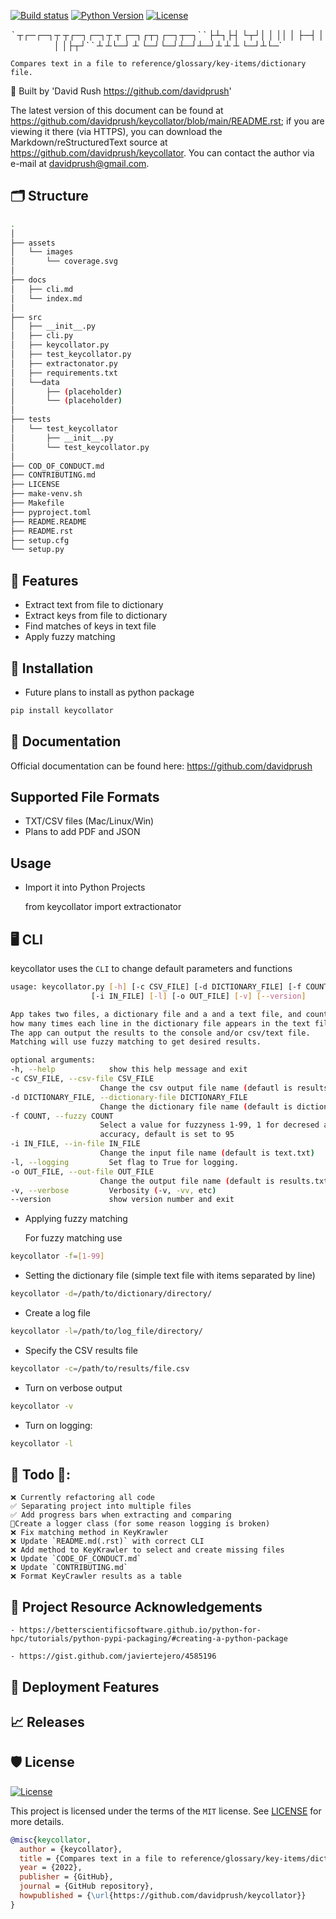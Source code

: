 <div align="left">

[![Build status](https://github.com/davidprush/keycollator/workflows/build/badge.svg?branch=master&event=push)](https://github.com/davidprush/keycollator/actions?query=workflow%3Abuild)
[![Python Version](https://img.shields.io/pypi/pyversions/keycollator.svg)](https://pypi.org/project/keycollator/)
[![License](https://img.shields.io/github/license/davidprush/keycollator)](https://github.com/davidprush/keycollator/blob/master/LICENSE)

<div align="center">
`                ┬┌─┌─┐┬ ┬┌─┐┌─┐┬  ┬  ┌─┐┌┬┐┌─┐┬─┐`
`                ├┴┐├┤ └┬┘│  │ ││  │  ├─┤ │ │ │├┬┘`
`                ┴ ┴└─┘ ┴ └─┘└─┘┴─┘┴─┘┴ ┴ ┴ └─┘┴└─`

<div align="left">

`Compares text in a file to reference/glossary/key-items/dictionary file.`

🧱 Built by 'David Rush <https://github.com/davidprush>'

The latest version of this document can be found at
<https://github.com/davidprush/keycollator/blob/main/README.rst>; 
if you are viewing it there (via HTTPS), you can download 
the Markdown/reStructuredText source at 
<https://github.com/davidprush/keycollator>. You can contact 
the author via e-mail at <davidprush@gmail.com>.

## 🗂️ Structure
```bash
.
│
├── assets
│   └── images
│       └── coverage.svg
│
├── docs
│   ├── cli.md
│   └── index.md
│
├── src
│   ├── __init__.py
│   ├── cli.py
│   ├── keycollator.py
│   ├── test_keycollator.py
│   ├── extractonator.py
│   ├── requirements.txt
│   └──data
│       ├── (placeholder)
│       └── (placeholder)
│
├── tests
│   └── test_keycollator
│       ├── __init__.py
│       └── test_keycollator.py
│
├── COD_OF_CONDUCT.md
├── CONTRIBUTING.md
├── LICENSE
├── make-venv.sh
├── Makefile
├── pyproject.toml
├── README.README
├── README.rst
├── setup.cfg
└── setup.py
```

## 🚀 Features

- Extract text from file to dictionary
- Extract keys from file to dictionary
- Find matches of keys in text file
- Apply fuzzy matching

## 🧰 Installation

- Future plans to install as python package

```bash
pip install keycollator
```

## 📄 Documentation

Official documentation can be found here:
https://github.com/davidprush

## Supported File Formats

- TXT/CSV files (Mac/Linux/Win)
- Plans to add PDF and JSON

## Usage

- Import it into Python Projects

    from keycollator import extractionator

## 🖥️ CLI

keycollator uses the `CLI` to change default parameters and functions

```bash
usage: keycollator.py [-h] [-c CSV_FILE] [-d DICTIONARY_FILE] [-f COUNT] 
                  [-i IN_FILE] [-l] [-o OUT_FILE] [-v] [--version]

App takes two files, a dictionary file and a and a text file, and counts 
how many times each line in the dictionary file appears in the text file.
The app can output the results to the console and/or csv/text file. 
Matching will use fuzzy matching to get desired results.

optional arguments:
-h, --help            show this help message and exit
-c CSV_FILE, --csv-file CSV_FILE
                    Change the csv output file name (defautl is results.csv)
-d DICTIONARY_FILE, --dictionary-file DICTIONARY_FILE
                    Change the dictionary file name (default is dictionary.txt)
-f COUNT, --fuzzy COUNT
                    Select a value for fuzzyness 1-99, 1 for decresed accuracy, 99 for increased
                    accuracy, default is set to 95
-i IN_FILE, --in-file IN_FILE
                    Change the input file name (default is text.txt)
-l, --logging         Set flag to True for logging.
-o OUT_FILE, --out-file OUT_FILE
                    Change the output file name (default is results.txt)
-v, --verbose         Verbosity (-v, -vv, etc)
--version             show version number and exit
```

- Applying fuzzy matching

    For fuzzy matching use

```bash
keycollator -f=[1-99]
```

- Setting the dictionary file (simple text file with items separated by line)

```bash
keycollator -d=/path/to/dictionary/directory/
```

- Create a log file

```bash
keycollator -l=/path/to/log_file/directory/
```

- Specify the CSV results file

```bash
keycollator -c=/path/to/results/file.csv
```

- Turn on verbose output

```bash
keycollator -v
```

- Turn on logging:

```bash
keycollator -l
```

## 🎯 Todo 👺:

    ❌ Currently refactoring all code 
    ✅ Separating project into multiple files 
    ✅ Add progress bars when extracting and comparing
    📌Create a logger class (for some reason logging is broken)
    ❌ Fix matching method in KeyKrawler
    ❌ Update `README.md(.rst)` with correct CLI
    ❌ Add method to KeyKrawler to select and create missing files
    ❌ Update `CODE_OF_CONDUCT.md`
    ❌ Update `CONTRIBUTING.md`
    ❌ Format KeyCrawler results as a table

## 👔 Project Resource Acknowledgements

    - https://betterscientificsoftware.github.io/python-for-hpc/tutorials/python-pypi-packaging/#creating-a-python-package

    - https://gist.github.com/javiertejero/4585196

## 💼 Deployment Features


## 📈 Releases


## 🛡 License

[![License](https://img.shields.io/github/license/davidprush/keycollator)](https://github.com/davidprush/keycollator/blob/master/LICENSE)

This project is licensed under the terms of the `MIT` license. See [LICENSE](https://github.com/davidprush/keycollator/blob/master/LICENSE) for more details.

```bibtex
@misc{keycollator,
  author = {keycollator},
  title = {Compares text in a file to reference/glossary/key-items/dictionary file.},
  year = {2022},
  publisher = {GitHub},
  journal = {GitHub repository},
  howpublished = {\url{https://github.com/davidprush/keycollator}}
}
```
